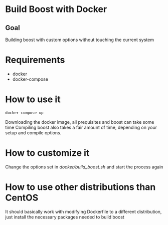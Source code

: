 # Build Boost with Docker
## Goal
Building boost with custom options without touching the current system

# Requirements
- docker
- docker-compose

# How to use it
```
docker-compose up
```

Downloading the docker image, all prequisites and boost can take some time
Compiling boost also takes a fair amount of time, depending on your
setup and compile options.

# How to customize it
Change the options set in *docker/build_boost.sh* and start the process again

# How to use other distributions than CentOS
It should basically work with modifying Dockerfile to a different distribution,
just install the necessary packages needed to build boost
